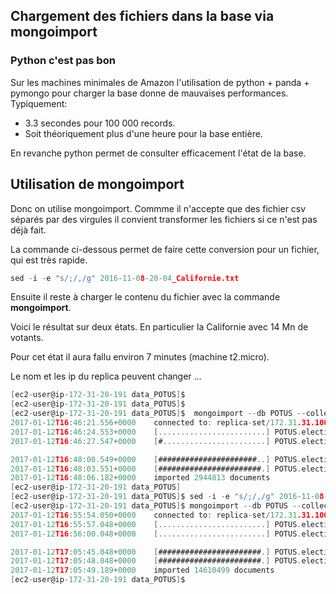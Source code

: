 ## Chargement des fichiers dans la base via mongoimport ##

### Python c'est pas bon ###
Sur les machines minimales de Amazon l'utilisation de python + panda + pymongo pour charger la base donne de mauvaises performances.
Typiquement:
* 3.3 secondes pour 100 000 records.
* Soit théoriquement plus d'une heure pour la base entière.

En revanche python permet de consulter efficacement l'état de la base.

## Utilisation de mongoimport ##

Donc on utilise mongoimport. Commme il n'accepte que des fichier csv séparés par des virgules
il convient transformer les fichiers si ce n'est pas déjà fait.

La commande ci-dessous permet de faire cette conversion pour un fichier, qui est très rapide.

```c
sed -i -e "s/;/,/g" 2016-11-08-20-04_Californie.txt
```

Ensuite il reste à charger le contenu du fichier avec la commande __mongoimport__.

Voici le résultat sur deux états. En particulier la Californie avec 14 Mn de votants.

Pour cet état il aura fallu environ 7 minutes (machine t2.micro).

Le nom et les ip du replica peuvent changer ...

```c
[ec2-user@ip-172-31-20-191 data_POTUS]$
[ec2-user@ip-172-31-20-191 data_POTUS]$
[ec2-user@ip-172-31-20-191 data_POTUS]$  mongoimport --db POTUS --collection election --file 2016-11-08-20-00_Minnesota.txt  --host replica-set/172.31.31.100:27017,172.31.31.101:27017,172.31.31.102:27017 --fields DATE,STATE,CANDIDATE --type csv
2017-01-12T16:46:21.556+0000	connected to: replica-set/172.31.31.100:27017,172.31.31.101:27017,172.31.31.102:27017
2017-01-12T16:46:24.553+0000	[........................] POTUS.election	2.7 MB/95.7 MB (2.8%)
2017-01-12T16:46:27.547+0000	[#.......................] POTUS.election	5.3 MB/95.7 MB (5.6%)

2017-01-12T16:48:00.549+0000	[######################..] POTUS.election	90.6 MB/95.7 MB (94.7%)
2017-01-12T16:48:03.551+0000	[#######################.] POTUS.election	93.5 MB/95.7 MB (97.8%)
2017-01-12T16:48:06.182+0000	imported 2944813 documents
[ec2-user@ip-172-31-20-191 data_POTUS]
[ec2-user@ip-172-31-20-191 data_POTUS]$ sed -i -e "s/;/,/g" 2016-11-08-20-04_Californie.txt
[ec2-user@ip-172-31-20-191 data_POTUS]$ mongoimport --db POTUS --collection election --file 2016-11-08-20-04_Californie.txt  --host replica-set/172.31.31.100:27017,172.31.31.101:27017,172.31.31.102:27017 --fields DATE,STATE,CANDIDATE --type csv
2017-01-12T16:55:54.050+0000	connected to: replica-set/172.31.31.100:27017,172.31.31.101:27017,172.31.31.102:27017
2017-01-12T16:55:57.048+0000	[........................] POTUS.election	3.1 MB/491.5 MB (0.6%)
2017-01-12T16:56:00.048+0000	[........................] POTUS.election	5.8 MB/491.5 MB (1.2%)

2017-01-12T17:05:45.048+0000	[#######################.] POTUS.election	488.5 MB/491.5 MB (99.4%)
2017-01-12T17:05:48.048+0000	[#######################.] POTUS.election	490.8 MB/491.5 MB (99.9%)
2017-01-12T17:05:49.189+0000	imported 14610499 documents
[ec2-user@ip-172-31-20-191 data_POTUS]$
```
